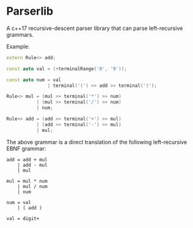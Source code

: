 # Parserlib

A c++17 recursive-descent parser library that can parse left-recursive grammars.

Example:

```cpp
extern Rule<> add;

const auto val = (+terminalRange('0', '9'));

const auto num = val
               | terminal('(') >> add >> terminal(')');

Rule<> mul = (mul >> terminal('*') >> num)
           | (mul >> terminal('/') >> num)
           | num;

Rule<> add = (add >> terminal('+') >> mul)
           | (add >> terminal('-') >> mul)
           | mul;
```

The above grammar is a direct translation of the following left-recursive EBNF grammar:

```
add = add + mul
    | add - mul
    | mul
    
mul = mul * num
    | mul / num
    | num
    
num = val
    | ( add )
    
val = digit+
```

